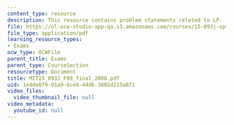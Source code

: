 ```yaml
---
content_type: resource
description: This resource contains problem statements related to LP.
file: https://ol-ocw-studio-app-qa.s3.amazonaws.com/courses/15-093j-optimization-methods-fall-2009/1e4de07991a96ce844db3802d215a871_MIT15_093J_F09_final_2008.pdf
file_type: application/pdf
learning_resource_types:
- Exams
ocw_type: OCWFile
parent_title: Exams
parent_type: CourseSection
resourcetype: Document
title: MIT15_093J_F09_final_2008.pdf
uid: 1e4de079-91a9-6ce8-44db-3802d215a871
video_files:
  video_thumbnail_file: null
video_metadata:
  youtube_id: null
---
```

